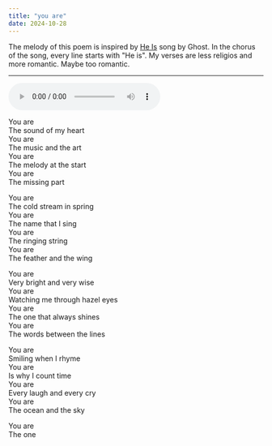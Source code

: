 ```yaml
---
title: "you are"
date: 2024-10-28
---
```


The melody of this poem is inspired by [He Is](https://en.wikipedia.org/wiki/He_Is_(Ghost_song)) song by Ghost. In the chorus of the song, every line starts with "He is". My verses are less religios and more romantic. Maybe too romantic.

---

<audio controls src="/you-are.ogg" preload="metadata"></audio>

You are  
The sound of my heart  
You are  
The music and the art  
You are  
The melody at the start  
You are  
The missing part  

You are  
The cold stream in spring  
You are  
The name that I sing  
You are  
The ringing string  
You are  
The feather and the wing  

You are  
Very bright and very wise  
You are  
Watching me through hazel eyes  
You are  
The one that always shines  
You are  
The words between the lines  

You are  
Smiling when I rhyme  
You are  
Is why I count time  
You are  
Every laugh and every cry  
You are  
The ocean and the sky  

You are  
The one

